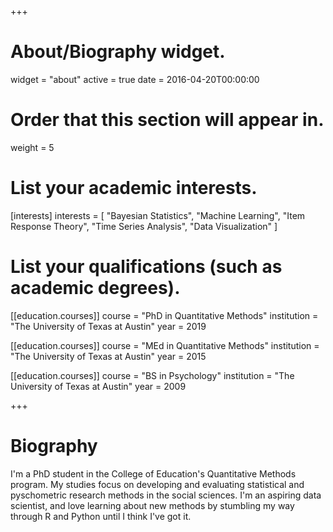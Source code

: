 +++
# About/Biography widget.
widget = "about"
active = true
date = 2016-04-20T00:00:00

# Order that this section will appear in.
weight = 5

# List your academic interests.
[interests]
  interests = [
    "Bayesian Statistics",
    "Machine Learning",
    "Item Response Theory",
    "Time Series Analysis",
    "Data Visualization"
  ]

# List your qualifications (such as academic degrees).
[[education.courses]]
  course = "PhD in Quantitative Methods"
  institution = "The University of Texas at Austin"
  year = 2019

[[education.courses]]
  course = "MEd in Quantitative Methods"
  institution = "The University of Texas at Austin"
  year = 2015

[[education.courses]]
  course = "BS in Psychology"
  institution = "The University of Texas at Austin"
  year = 2009
 
+++

# Biography

I'm a PhD student in the College of Education's Quantitative Methods program. My studies focus on developing and evaluating statistical and pyschometric research methods in the social sciences. I'm an aspiring data scientist, and love learning about new methods by stumbling my way through R and Python until I think I've got it. 


